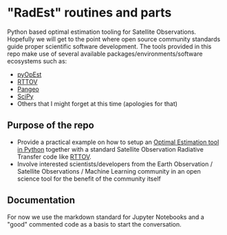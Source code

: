 

# "RadEst" routines and parts

Python based optimal estimation tooling for Satellite Observations.
Hopefully we will get to the point where open source community standards guide proper scientific software development.
The tools provided in this repo make use of several available packages/environments/software ecosystems such as:

- [pyOpEst](https://github.com/maahn/pyOptimalEstimation)
- [RTTOV](https://nwp-saf.eumetsat.int/site/software/rttov/)
- [Pangeo](https://pangeo.io/)
- [SciPy](https://www.scipy.org/)
- Others that I might forget at this time (apologies for that)
 

## Purpose of the repo

- Provide a practical example on how to setup an [Optimal Estimation tool in Python](https://github.com/maahn/pyOptimalEstimation)
together with a standard Satellite Observation Radiative Transfer code like [RTTOV](https://nwp-saf.eumetsat.int/site/software/rttov/).
- Involve interested scientists/developers from the Earth Observation / Satellite Observations / Machine Learning community in an open science tool for the benefit of the community itself


## Documentation

For now we use the markdown standard for Jupyter Notebooks and a "good" commented code as a basis to start the conversation.












